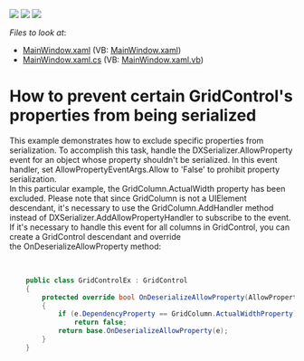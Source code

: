 <!-- default badges list -->
![](https://img.shields.io/endpoint?url=https://codecentral.devexpress.com/api/v1/VersionRange/128652177/21.1.5%2B)
[![](https://img.shields.io/badge/Open_in_DevExpress_Support_Center-FF7200?style=flat-square&logo=DevExpress&logoColor=white)](https://supportcenter.devexpress.com/ticket/details/T158989)
[![](https://img.shields.io/badge/📖_How_to_use_DevExpress_Examples-e9f6fc?style=flat-square)](https://docs.devexpress.com/GeneralInformation/403183)
<!-- default badges end -->
<!-- default file list -->
*Files to look at*:

* [MainWindow.xaml](./CS/WpfApplication58/MainWindow.xaml) (VB: [MainWindow.xaml](./VB/WpfApplication58/MainWindow.xaml))
* [MainWindow.xaml.cs](./CS/WpfApplication58/MainWindow.xaml.cs) (VB: [MainWindow.xaml.vb](./VB/WpfApplication58/MainWindow.xaml.vb))
<!-- default file list end -->
# How to prevent certain GridControl's properties from being serialized


<p>This example demonstrates how to exclude specific properties from serialization. To accomplish this task, handle the DXSerializer.AllowProperty event for an object whose property shouldn't be serialized. In this event handler, set AllowPropertyEventArgs.Allow to 'False' to prohibit property serialization. <br />In this particular example, the GridColumn.ActualWidth property has been excluded. Please note that since GridColumn is not a UIElement descendant, it's necessary to use the GridColumn.AddHandler method instead of DXSerializer.AddAllowPropertyHandler to subscribe to the event.<br />If it's necessary to handle this event for all columns in GridControl, you can create a GridControl descendant and override the OnDeserializeAllowProperty method:</p>
<br />


```cs
    public class GridControlEx : GridControl
    {
        protected override bool OnDeserializeAllowProperty(AllowPropertyEventArgs e)
        {
            if (e.DependencyProperty == GridColumn.ActualWidthProperty)
                return false;
            return base.OnDeserializeAllowProperty(e);
        }
    }
```



<br/>


